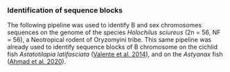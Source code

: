 ### Identification of sequence blocks

The following pipeline was used to identify B and sex chromosomes sequences on the genome of the species *Holochilus sciureus* (2n = 56, NF = 56), a Neotropical rodent of Oryzomyini tribe. This same pipeline was already used to identify sequence blocks of B chromosome on the cichlid fish *Astatotilapia latifasciata* ([Valente et al. 2014](https://pubmed.ncbi.nlm.nih.gov/24770715/)), and on the *Astyanax* fish ([Ahmad et al. 2020](https://bmcgenomics.biomedcentral.com/articles/10.1186/s12864-020-07072-1)).
